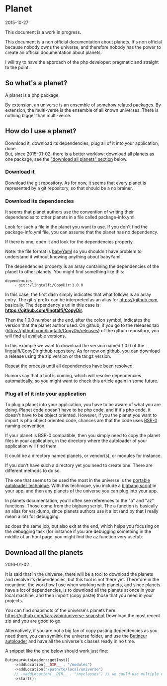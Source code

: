 Planet
==============
2015-10-27


This document is a work in progress.



This document is a non official documentation about planets.
It's non official because nobody owns the universe, and therefore nobody has the power to create an official documentation about planets.


I will try to have the approach of the php developer: pragmatic and straight to the point.





So what's a planet?
----------------------

A planet is a php package.

By extension, an universe is an ensemble of somehow related packages.
By extension, the multi-verse is the ensemble of all known universes.
There is nothing bigger than multi-verse.



How do I use a planet?
---------------------------

Download it, download its dependencies, plug all of it into your application, done.<br>
But, since 2015-01-02, there is a better worklow: download all planets as one package, 
see the ["download all planets" section](https://github.com/lingtalfi/Observer/blob/master/article/article.planetReference.eng.md#download-all-the-planets) below.



### Download it


Download the git repository.
As for now, it seems that every planet is represented by a git repository, so that should be a no brainer.


### Download its dependencies

It seems that planet authors use the convention of writing their dependencies to other planets in a file 
called package-info.yml.

Look for such a file in the planet you want to use.
If you don't find the package-info.yml file, you can assume that the planet has no dependency.

If there is one, open it and look for the dependencies property.

Note: the file format is [babyYaml](https://github.com/lingtalfi/Dreamer/blob/master/ArrayConfig/BabyYaml/notation.babyYaml.eng.md) so you shouldn't have problem 
to understand it without knowing anything about babyYaml.


The dependencies property is an array containing the dependencies of the planet to other planets.
You might find something like this:


    dependencies:
        - git::/lingtalfi/CopyDir:1.0.0
    
    
In this case, the first dash simply indicates that what follows is an array entry.
The git::/ prefix can be interpreted as an alias for https://github.com, basically.
The dependency's url in this case is: **https://github.com/lingtalfi/CopyDir**.

Then the 1.0.0 number at the end, after the colon symbol, indicates the version that the 
planet author used.
On github, if you go to the releases tab (https://github.com/lingtalfi/CopyDir/releases) of the github repository, you will find all available versions.

In this example we want to download the version named 1.0.0 of the lingtalfi/CopyDir github repository. 
As for now on github, you can download a release using the zip version or the tar.gz version.



Repeat the process until all dependencies have been resolved.

Rumors say that a tool is coming, which will resolve dependencies automatically, so you might want 
to check this article again in some future.







### Plug all of it into your application


To plug a planet into your application, you have to be aware of what you are doing.
Planet code doesn't have to be php code, and if it's php code, it doesn't have to be object oriented.
However, if you the planet you want to import is php object oriented code, chances are that the code
uses [BSR-0](https://github.com/lingtalfi/BumbleBee/blob/master/Autoload/convention.bsr0.eng.md) naming convention.




If your planet is BSR-0 compatible, then you simply need to copy the planet files in your application,
in the directory where the autoloader of your application will find them.
 
It could be a directory named planets, or vendor(s), or modules for instance.

If you don't have such a directory yet you need to create one.
There are different methods to do so.

The one that seems to be used the most in the universe is the 
[portable autoloader technique](https://github.com/lingtalfi/TheScientist/blob/master/convention.portableAutoloader.eng.md).
With this technique, you include a [bigbang script](https://github.com/lingtalfi/TheScientist/blob/master/bigbang/bigbang.php)
in your app, and then any planets of the universe you can plug into your app.  


In planets documentation, you'll often see references to the "a" and "az" functions.
Those come from the bigbang script. 
The a function is basically an alias for var_dump, since
planets authors use it a lot (and by that I really mean a lot) for debugging.
 
az does the same job, but also exit at the end, which helps you focusing on the debugging task (for instance
if you are debugging something in the middle of an html page, you might find the az function very useful). 






Download all the planets
---------------------------
2016-01-02


It is said that in the universe, there will be a tool to download the planets and resolve its dependencies,
but this tool is not there yet.
Therefore in the meantime, the workflow I use when working with planets, and since planets have a lot of dependencies,
is to download all the planets at once in your local machine, and then import (copy paste) those that you need in your projects.

You can find snapshots of the universe's planets here: https://github.com/karayabin/universe-snapshot
Download the most recent zip and you are good to go.


Alternatively, if you are not a big fan of copy pasting dependencies as you need them, you can symlink the universe folder,
and use the [Butineur autoloader](https://github.com/lingtalfi/BumbleBee/tree/master/Autoload) and have all the universe's classes ready
in no time.

A snippet like the one below should work just fine:

```php
ButineurAutoLoader::getInst()
    ->addLocation(__DIR__ . "/modules")
    ->addLocation("/path/to/local/universe")  
    // ->addLocation(__DIR__ . "/myclasses") // we could use multiple directories if needed 
    ->start();
```





















